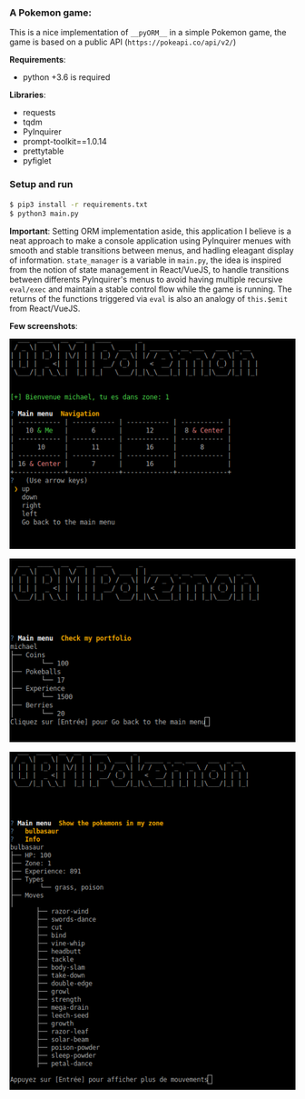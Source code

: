 ### A Pokemon game:

This is a nice implementation of `__pyORM__` in a simple Pokemon game, the game is based on a public API (`https://pokeapi.co/api/v2/`)

__Requirements__:
* python +3.6 is required

__Libraries__:

- requests
- tqdm
- PyInquirer
- prompt-toolkit==1.0.14
- prettytable
- pyfiglet

### Setup and run

```bash
$ pip3 install -r requirements.txt
$ python3 main.py
```

__Important__:
Setting ORM implementation aside, this application I believe is a neat approach to make a console application using PyInquirer menues with smooth and stable transitions between menus, and hadling eleagant display of information.
`state_manager` is a variable in `main.py`, the idea is inspired from the notion of state management in React/VueJS, to handle transitions between differents PyInquirer's menus to avoid having multiple recursive `eval/exec` and maintain a stable control flow while the game is running. The returns of the functions triggered via `eval` is also an analogy of `this.$emit` from React/VueJS.


__Few screenshots__:

![](https://raw.githubusercontent.com/Dellagi/pySQL_API/main/pokemonApp/assets/screenshot_1.png)

![](https://raw.githubusercontent.com/Dellagi/pySQL_API/main/pokemonApp/assets/screenshot_2.png)

![](https://raw.githubusercontent.com/Dellagi/pySQL_API/main/pokemonApp/assets/screenshot_3.png)

